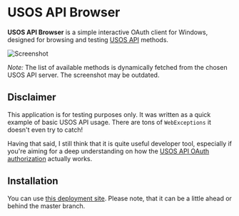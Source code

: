 USOS API Browser
================

**USOS API Browser** is a simple interactive OAuth client for Windows, designed
for browsing and testing [USOS API](https://apps.usos.edu.pl/developers/api/)
methods.

![Screenshot](https://raw.github.com/MUCI/usosapi-browser/master/extras/screenshot.gif)

*Note:* The list of available methods is dynamically fetched from the chosen
USOS API server. The screenshot may be outdated.

Disclaimer
----------

This application is for testing purposes only. It was written as a quick
example of basic USOS API usage. There are tons of `WebExceptions` it doesn't
even try to catch!

Having that said, I still think that it is quite useful developer tool,
especially if you're aiming for a deep understanding on how the [USOS API
OAuth authorization](http://apps.usos.edu.pl/developers/api/authorization/)
actually works.

Installation
------------

You can use [this deployment site](http://usosphp.mimuw.edu.pl/~rygielski/usosapi-browser/).
Please note, that it can be a little ahead or behind the master branch.
